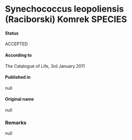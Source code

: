# Synechococcus leopoliensis (Raciborski) Komrek SPECIES

#### Status
ACCEPTED

#### According to
The Catalogue of Life, 3rd January 2011

#### Published in
null

#### Original name
null

### Remarks
null